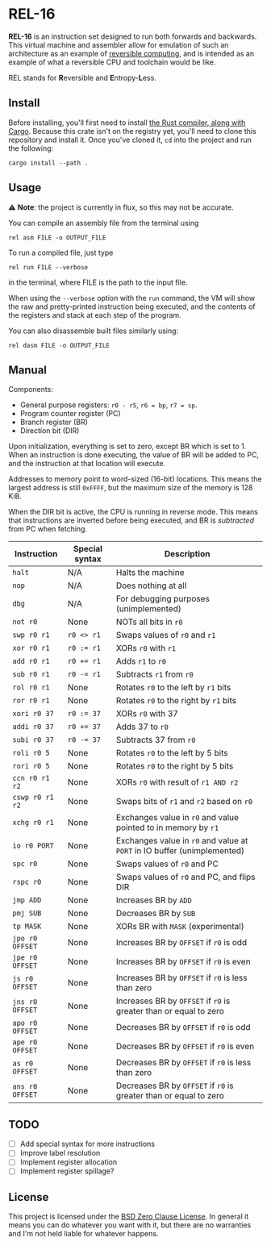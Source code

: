 # REL-16

**REL-16** is an instruction set designed to run both forwards and backwards. This virtual machine and assembler allow for emulation of such an architecture as an example of [reversible computing](https://en.wikipedia.org/wiki/Reversible_computing "Wikipedia - Reversible computing"), and is intended as an example of what a reversible CPU and toolchain would be like.

REL stands for **R**eversible and **E**ntropy-**L**ess.

## Install

Before installing, you'll first need to install [the Rust compiler, along with Cargo](https://www.rust-lang.org/ "Rust Homepage"). Because this crate isn't on the registry yet, you'll need to clone this repository and install it. Once you've cloned it, `cd` into the project and run the following:

	cargo install --path .

## Usage

⚠️ **Note**: the project is currently in flux, so this may not be accurate.

You can compile an assembly file from the terminal using

	rel asm FILE -o OUTPUT_FILE

To run a compiled file, just type

	rel run FILE --verbose

in the terminal, where FILE is the path to the input file.

When using the `--verbose` option with the `run` command, the VM will show the raw and pretty-printed instruction being executed, and the contents of the registers and stack at each step of the program.

You can also disassemble built files similarly using:

	rel dasm FILE -o OUTPUT_FILE

## Manual

Components:
+ General purpose registers: `r0 - r5`, `r6 = bp`, `r7 = sp`.
+ Program counter register (PC)
+ Branch register (BR)
+ Direction bit (DIR)

Upon initialization, everything is set to zero, except BR which is set to 1. When an instruction is done executing, the value of BR will be added to PC, and the instruction at that location will execute.

Addresses to memory point to word-sized (16-bit) locations. This means the largest address is still `0xFFFF`, but the maximum size of the memory is 128 KiB.

When the DIR bit is active, the CPU is running in reverse mode. This means that instructions are inverted before being executed, and BR is *subtracted* from PC when fetching.

Instruction     | Special syntax | Description
----------------|----------------|----------------------
`halt`          | N/A            | Halts the machine
`nop`           | N/A            | Does nothing at all
`dbg`           | N/A            | For debugging purposes (unimplemented)
`not r0`        | None           | NOTs all bits in `r0`
`swp r0 r1`     | `r0 <> r1`     | Swaps values of `r0` and `r1`
`xor r0 r1`     | `r0 := r1`     | XORs `r0` with `r1`
`add r0 r1`     | `r0 += r1`     | Adds `r1` to `r0`
`sub r0 r1`     | `r0 -= r1`     | Subtracts `r1` from `r0`
`rol r0 r1`     | None           | Rotates `r0` to the left by `r1` bits
`ror r0 r1`     | None           | Rotates `r0` to the right by `r1` bits
`xori r0 37`    | `r0 := 37`     | XORs `r0` with 37
`addi r0 37`    | `r0 += 37`     | Adds 37 to `r0`
`subi r0 37`    | `r0 -= 37`     | Subtracts 37 from `r0`
`roli r0 5`     | None           | Rotates `r0` to the left by 5 bits
`rori r0 5`     | None           | Rotates `r0` to the right by 5 bits
`ccn r0 r1 r2`  | None           | XORs `r0` with result of `r1 AND r2`
`cswp r0 r1 r2` | None           | Swaps bits of `r1` and `r2` based on `r0`
`xchg r0 r1`    | None           | Exchanges value in `r0` and value pointed to in memory by `r1`
`io r0 PORT`    | None           | Exchanges value in `r0` and value at `PORT` in IO buffer (unimplemented)
`spc r0`        | None           | Swaps values of `r0` and PC
`rspc r0`       | None           | Swaps values of `r0` and PC, and flips DIR
`jmp ADD`       | None           | Increases BR by `ADD`
`pmj SUB`       | None           | Decreases BR by `SUB`
`tp MASK`       | None           | XORs BR with `MASK` (experimental)
`jpo r0 OFFSET` | None           | Increases BR by `OFFSET` if `r0` is odd
`jpe r0 OFFSET` | None           | Increases BR by `OFFSET` if `r0` is even
`js r0 OFFSET`  | None           | Increases BR by `OFFSET` if `r0` is less than zero
`jns r0 OFFSET` | None           | Increases BR by `OFFSET` if `r0` is greater than or equal to zero
`apo r0 OFFSET` | None           | Decreases BR by `OFFSET` if `r0` is odd
`ape r0 OFFSET` | None           | Decreases BR by `OFFSET` if `r0` is even
`as r0 OFFSET`  | None           | Decreases BR by `OFFSET` if `r0` is less than zero
`ans r0 OFFSET` | None           | Decreases BR by `OFFSET` if `r0` is greater than or equal to zero

## TODO

- [ ] Add special syntax for more instructions
- [ ] Improve label resolution
- [ ] Implement register allocation
- [ ] Implement register spillage?

## License

This project is licensed under the [BSD Zero Clause License](https://choosealicense.com/licenses/0bsd/). In general it means you can do whatever you want with it, but there are no warranties and I'm not held liable for whatever happens.
